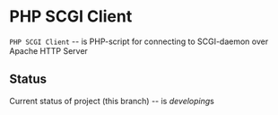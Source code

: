 PHP SCGI Client
===============

`PHP SCGI Client` -- is PHP-script for connecting to SCGI-daemon over Apache HTTP Server

Status
------

Current status of project (this branch) -- is *developing*s
